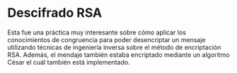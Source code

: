 # Descifrado RSA

Esta fue una práctica muy interesante sobre cómo aplicar los conocimientos de congruencia para poder desencriptar un mensaje
utilizando técnicas de ingeniería inversa sobre el método de encriptación RSA. Además, el mendaje también estaba encriptado mediante un algoritmo César el 
cuál también está implementado.
